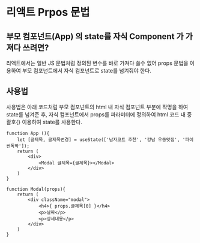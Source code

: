 # 리액트 Prpos 문법

## 부모 컴포넌트(App) 의 state를 자식 Component 가 가져다 쓰려면?
리액트에서는 일반 JS 문법처럼 정의된 변수를 바로 가져다 쓸수 없어 props 문법을 이용하여 부모 컴포넌트에서 자식 컴포넌트로 state를 넘겨줘야 한다.

## 사용법
사용법은 아래 코드처럼 부모 컴포넌트의 html 내 자식 컴포넌트 부분에 작명을 하여 state를 넘겨준 후, 자식 컴포넌트에서 props를 파라미터에 정의하여 html 코드 내 중괄호{} 이용하여 state를 사용한다.

    function App (){
        let [글제목, 글제목변경] = useState(['남자코트 추천', '강남 우동맛집', '파이썬독학']);
        return (
            <div>
                <Modal 글제목={글제목}></Modal>
            </div>
        )
    }

    function Modal(props){
        return (
            <div className="modal">
                <h4>{ props.글제목[0] }</h4>
                <p>날짜</p>
                <p>상세내용</p>
            </div>
        )
    }